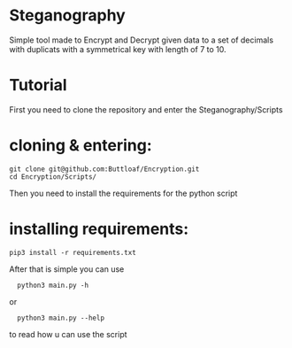 # Steganography
  Simple tool made to Encrypt and Decrypt given data to a set of decimals with duplicats with a symmetrical key with length of 7 to 10.

  <h1>Tutorial</h1>
  First you need to clone the repository and enter the Steganography/Scripts
  
  # cloning & entering:
    git clone git@github.com:Buttloaf/Encryption.git
    cd Encryption/Scripts/
  
  Then you need to install the requirements for the python script
  # installing requirements:
    pip3 install -r requirements.txt

  After that is simple you can use

      python3 main.py -h
  
  or
  
      python3 main.py --help

  to read how u can use the script
